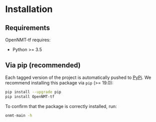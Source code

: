 # Installation

## Requirements

OpenNMT-tf requires:

* Python >= 3.5

## Via pip (recommended)

Each tagged version of the project is automatically pushed to [PyPi](https://pypi.org/project/OpenNMT-tf/). We recommend installing this package via `pip` (>= 19.0):

```bash
pip install --upgrade pip
pip install OpenNMT-tf
```

To confirm that the package is correctly installed, run:

```bash
onmt-main -h
```
